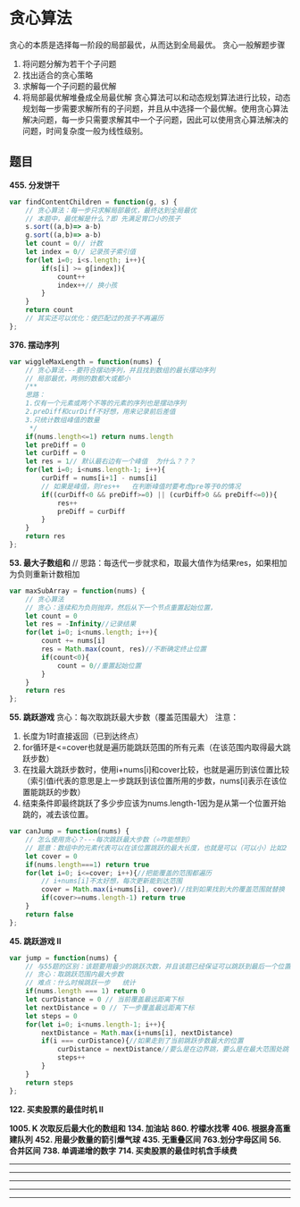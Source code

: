 # 贪心算法
贪心的本质是选择每一阶段的局部最优，从而达到全局最优。
贪心一般解题步骤
1. 将问题分解为若干个子问题
2. 找出适合的贪心策略
3. 求解每一个子问题的最优解
4. 将局部最优解堆叠成全局最优解
贪心算法可以和动态规划算法进行比较，动态规划每一步需要求解所有的子问题，并且从中选择一个最优解。使用贪心算法解决问题，每一步只需要求解其中一个子问题，因此可以使用贪心算法解决的问题，时间复杂度一般为线性级别。

## 题目
**455. 分发饼干**
```js
var findContentChildren = function(g, s) {
    // 贪心算法：每一步只求解局部最优，最终达到全局最优
    // 本题中，最优解是什么？即 先满足胃口小的孩子
    s.sort((a,b)=> a-b)
    g.sort((a,b)=> a-b)
    let count = 0// 计数
    let index = 0// 记录孩子索引值
    for(let i=0; i<s.length; i++){
        if(s[i] >= g[index]){
            count++
            index++// 换小孩
        }
    }
    return count
    // 其实还可以优化：使匹配过的孩子不再遍历
};
```
**376. 摆动序列**
```js
var wiggleMaxLength = function(nums) {
    // 贪心算法---要符合摆动序列，并且找到数组的最长摆动序列
    // 局部最优，两侧的数都大或都小
    /**
    思路：
    1.仅有一个元素或两个不等的元素的序列也是摆动序列
    2.preDiff和curDiff不好想，用来记录前后差值
    3.只统计数组峰值的数量
     */
    if(nums.length<=1) return nums.length
    let preDiff = 0
    let curDiff = 0
    let res = 1// 默认最右边有一个峰值  为什么？？？
    for(let i=0; i<nums.length-1; i++){
        curDiff = nums[i+1] - nums[i]
        // 如果是峰值，则res++   在判断峰值时要考虑pre等于0的情况
        if((curDiff<0 && preDiff>=0) || (curDiff>0 && preDiff<=0)){
            res++
            preDiff = curDiff
        }
    }
    return res
};
```
**53. 最大子数组和**
// 思路：每迭代一步就求和，取最大值作为结果res，如果相加为负则重新计数相加
```js
var maxSubArray = function(nums) {
    // 贪心算法
    // 贪心：连续和为负则抛弃，然后从下一个节点重置起始位置，
    let count = 0
    let res = -Infinity//记录结果
    for(let i=0; i<nums.length; i++){
        count += nums[i]
        res = Math.max(count, res)//不断确定终止位置
        if(count<0){
            count = 0//重置起始位置
        }
    }
    return res
};
```

**55. 跳跃游戏**
贪心：每次取跳跃最大步数（覆盖范围最大）
注意：
1. 长度为1时直接返回（已到达终点）
2. for循环是<=cover也就是遍历能跳跃范围的所有元素（在该范围内取得最大跳跃步数）
3. 在找最大跳跃步数时，使用i+nums[i]和cover比较，也就是遍历到该位置比较（索引值i代表的意思是上一步跳跃到该位置所用的步数，nums[i]表示在该位置能跳跃的步数）
4. 结束条件即最终跳跃了多少步应该为nums.length-1因为是从第一个位置开始跳的，减去该位置。
```js
var canJump = function(nums) {
    // 怎么使用贪心？---每次跳跃最大步数（⭐咋能想到）
    // 题意：数组中的元素代表可以在该位置跳跃的最大长度，也就是可以（可以小）比如2  我也可以跳1步
    let cover = 0
    if(nums.length===1) return true
    for(let i=0; i<=cover; i++){//把能覆盖的范围都遍历
        // i+nums[i]不太好想，每次更新能到达范围
        cover = Math.max(i+nums[i], cover)//找到如果找到大的覆盖范围就替换
        if(cover>=nums.length-1) return true
    }
    return false
};

```
**45. 跳跃游戏 II**
```js
var jump = function(nums) {
    // 与55题的区别：该题要用最少的跳跃次数，并且该题已经保证可以跳跃到最后一个位置
    // 贪心：取跳跃范围内最大步数
    // 难点：什么时候跳跃一步   统计
    if(nums.length === 1) return 0
    let curDistance = 0 // 当前覆盖最远距离下标
    let nextDistance = 0 // 下一步覆盖最远距离下标
    let steps = 0
    for(let i=0; i<nums.length-1; i++){
        nextDistance = Math.max(i+nums[i], nextDistance)
        if(i === curDistance){//如果走到了当前跳跃步数最大的位置
            curDistance = nextDistance//要么是在边界跳，要么是在最大范围处跳
            steps++
        }
    }  
    return steps
};
```

**122. 买卖股票的最佳时机 II**

**1005. K 次取反后最大化的数组和**
**134. 加油站**
**860. 柠檬水找零**
**406. 根据身高重建队列**
**452. 用最少数量的箭引爆气球**
**435. 无重叠区间**
**763.划分字母区间**
**56. 合并区间**
**738. 单调递增的数字**
**714. 买卖股票的最佳时机含手续费**
****
****
****
****
****